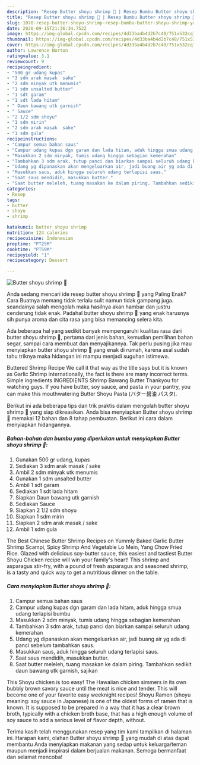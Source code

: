 ```yaml
---
description: "Resep Butter shoyu shrimp 🦐 | Resep Bumbu Butter shoyu shrimp 🦐 Yang Menggugah Selera"
title: "Resep Butter shoyu shrimp 🦐 | Resep Bumbu Butter shoyu shrimp 🦐 Yang Menggugah Selera"
slug: 1070-resep-butter-shoyu-shrimp-resep-bumbu-butter-shoyu-shrimp-yang-menggugah-selera
date: 2020-09-15T21:36:34.752Z
image: https://img-global.cpcdn.com/recipes/4d33ba4b4d2b7c48/751x532cq70/butter-shoyu-shrimp-🦐-foto-resep-utama.jpg
thumbnail: https://img-global.cpcdn.com/recipes/4d33ba4b4d2b7c48/751x532cq70/butter-shoyu-shrimp-🦐-foto-resep-utama.jpg
cover: https://img-global.cpcdn.com/recipes/4d33ba4b4d2b7c48/751x532cq70/butter-shoyu-shrimp-🦐-foto-resep-utama.jpg
author: Lawrence Norton
ratingvalue: 3.1
reviewcount: 9
recipeingredient:
- "500 gr udang kupas"
- "3 sdm arak masak  sake"
- "2 sdm minyak utk menumis"
- "1 sdm unsalted butter"
- "1 sdt garam"
- "1 sdt lada hitam"
- " Daun bawang utk garnish"
- " Sauce"
- "2 1/2 sdm shoyu"
- "1 sdm mirin"
- "2 sdm arak masak  sake"
- "1 sdm gula"
recipeinstructions:
- "Campur semua bahan saus"
- "Campur udang kupas dgn garam dan lada hitam, aduk hingga smua udang terlapisi bumbu"
- "Masukkan 2 sdm minyak, tumis udang hingga sebagian kemerahan"
- "Tambahkan 3 sdm arak, tutup panci dan biarkan sampai seluruh udang kemerahan"
- "Udang yg dipanaskan akan mengeluarkan air, jadi buang air yg ada di panci sebelum tambahkan saus."
- "Masukkan saus, aduk hingga seluruh udang terlapisi saus."
- "Saat saus mendidih, masukkan butter."
- "Saat butter meleleh, tuang masakan ke dalam piring. Tambahkan sedikit daun bawang utk garnish, sajikan"
categories:
- Resep
tags:
- butter
- shoyu
- shrimp

katakunci: butter shoyu shrimp 
nutrition: 124 calories
recipecuisine: Indonesian
preptime: "PT25M"
cooktime: "PT59M"
recipeyield: "1"
recipecategory: Dessert

---
```



![Butter shoyu shrimp 🦐](https://img-global.cpcdn.com/recipes/4d33ba4b4d2b7c48/751x532cq70/butter-shoyu-shrimp-🦐-foto-resep-utama.jpg)

Anda sedang mencari ide resep butter shoyu shrimp 🦐 yang Paling Enak? Cara Buatnya memang tidak terlalu sulit namun tidak gampang juga. seandainya salah mengolah maka hasilnya akan hambar dan justru cenderung tidak enak. Padahal butter shoyu shrimp 🦐 yang enak harusnya sih punya aroma dan cita rasa yang bisa memancing selera kita.

Ada beberapa hal yang sedikit banyak mempengaruhi kualitas rasa dari butter shoyu shrimp 🦐, pertama dari jenis bahan, kemudian pemilihan bahan segar, sampai cara membuat dan menyajikannya. Tak perlu pusing jika mau menyiapkan butter shoyu shrimp 🦐 yang enak di rumah, karena asal sudah tahu triknya maka hidangan ini mampu menjadi suguhan istimewa.

Buttered Shrimp Recipe We call it that way as the title says but it is known as Garlic Shrimp internationally, the fact is there are many incorrect terms. Simple ingredients INGREDIENTS Shrimp Bawang Butter Thankyou for watching guys. If you have butter, soy sauce, and pasta in your pantry, you can make this mouthwatering Butter Shoyu Pasta (バター醤油 パスタ).


Berikut ini ada beberapa tips dan trik praktis dalam mengolah butter shoyu shrimp 🦐 yang siap dikreasikan. Anda bisa menyiapkan Butter shoyu shrimp 🦐 memakai 12 bahan dan 8 tahap pembuatan. Berikut ini cara dalam menyiapkan hidangannya.

<!--inarticleads1-->

##### Bahan-bahan dan bumbu yang diperlukan untuk menyiapkan Butter shoyu shrimp 🦐:

1. Gunakan 500 gr udang, kupas
1. Sediakan 3 sdm arak masak / sake
1. Ambil 2 sdm minyak utk menumis
1. Gunakan 1 sdm unsalted butter
1. Ambil 1 sdt garam
1. Sediakan 1 sdt lada hitam
1. Siapkan  Daun bawang utk garnish
1. Sediakan  Sauce
1. Siapkan 2 1/2 sdm shoyu
1. Siapkan 1 sdm mirin
1. Siapkan 2 sdm arak masak / sake
1. Ambil 1 sdm gula


The Best Chinese Butter Shrimp Recipes on Yummly Baked Garlic Butter Shrimp Scampi, Spicy Shrimp And Vegetable Lo Mein, Yang Chow Fried Rice. Glazed with delicious soy-butter sauce, this easiest and tastiest Butter Shoyu Chicken recipe will win your family&#39;s heart! This shrimp and asparagus stir-fry, with a pound of fresh asparagus and seasoned shrimp, is a tasty and quick way to get a nutritious dinner on the table. 

<!--inarticleads2-->

##### Cara menyiapkan Butter shoyu shrimp 🦐:

1. Campur semua bahan saus
1. Campur udang kupas dgn garam dan lada hitam, aduk hingga smua udang terlapisi bumbu
1. Masukkan 2 sdm minyak, tumis udang hingga sebagian kemerahan
1. Tambahkan 3 sdm arak, tutup panci dan biarkan sampai seluruh udang kemerahan
1. Udang yg dipanaskan akan mengeluarkan air, jadi buang air yg ada di panci sebelum tambahkan saus.
1. Masukkan saus, aduk hingga seluruh udang terlapisi saus.
1. Saat saus mendidih, masukkan butter.
1. Saat butter meleleh, tuang masakan ke dalam piring. Tambahkan sedikit daun bawang utk garnish, sajikan


This Shoyu chicken is too easy! The Hawaiian chicken simmers in its own bubbly brown savory sauce until the meat is nice and tender. This will become one of your favorite easy weeknight recipes! Shoyu Ramen (shoyu meaning: soy sauce in Japanese) is one of the oldest forms of ramen that is known. It is supposed to be prepared in a way that it has a clear brown broth, typically with a chicken broth base, that has a high enough volume of soy sauce to add a serious level of flavor depth, without. 

Terima kasih telah menggunakan resep yang tim kami tampilkan di halaman ini. Harapan kami, olahan Butter shoyu shrimp 🦐 yang mudah di atas dapat membantu Anda menyiapkan makanan yang sedap untuk keluarga/teman maupun menjadi inspirasi dalam berjualan makanan. Semoga bermanfaat dan selamat mencoba!
